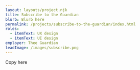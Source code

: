 ```yaml
---
layout: layouts/project.njk
title: Subscribe to the Guardian
blurb: Blurb here
permalink: /projects/subscribe-to-the-guardian/index.html
roles:
  - itemText: UX design
  - itemText: UI design
employer: Thee Guardian
leadImage: /images/subscribe.png
---
```

Copy here